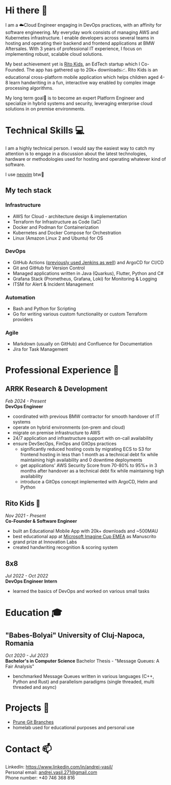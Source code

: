 # Hi there 👋
I am a ☁️Cloud Engineer engaging in DevOps practices, with an affinity for software engineering. My everyday work consists of managing AWS and Kubernetes infrastructure. I enable developers across several teams in hosting and operating their backend and frontend applications at BMW Aftersales. With 3 years of professional IT experience, I focus on implementing robust, scalable cloud solutions.

My best achievement yet is [Rito Kids](https://www.ritokids.com/), an EdTech startup which I Co-Founded. The app has gathered up to 20k+ downloads📈. Rito Kids is an educational cross-platform mobile application which helps children aged 4-8 learn handwriting in a fun, interactive way enabled by complex image processing algorithms.

My long term goal🔭 is to become an expert Platform Engineer and specialize in hybrid systems and security, leveraging enterprise cloud solutions in on premise environments.
# Technical Skills 💻
I am a highly technical person. I would say the easiest way to catch my attention is to engage in a discussion about the latest technologies, hardware or methodologies used for hosting and operating whatever kind of software.

I use [neovim](https://neovim.io/) btw📖
## My tech stack
### Infrastructure
- AWS for Cloud - architecture design & implementation
- Terraform for Infrastructure as Code (IaC)
- Docker and Podman for Containerization
- Kubernetes and Docker Compose for Orchestration
- Linux (Amazon Linux 2 and Ubuntu) for OS
### DevOps
- GitHub Actions ([previously used Jenkins as well](#8x8)) and ArgoCD for CI/CD
- Git and GitHub for Version Control
- Managed applications written in Java (Quarkus), Flutter, Python and C#
- Grafana Stack (Prometheus, Grafana, Loki) for Monitoring & Logging
- ITSM for Alert & Incident Management
### Automation
- Bash and Python for Scripting
- Go for writing various custom functionality or custom Terraform providers
### Agile
- Markdown (usually on GitHub) and Confluence for Documentation
- Jira for Task Management
# Professional Experience 🔧
## ARRK Research & Development
*Feb 2024 - Present* \
**DevOps Engineer**
- coordinated with previous BMW contractor for smooth handover of IT systems
- operate on hybrid environments (on-prem and cloud)
- migrate on premise infrastructure to AWS
- 24/7 application and infrastructure support with on-call availability
- ensure DevSecOps, FinOps and GitOps practices
	- significantly reduced hosting costs by migrating ECS to S3 for frontend hosting in less than 1 month as a technical debt fix while maintaining high availability and 0 downtime deployments
	- get applications' AWS Security Score from 70-80% to 95%+ in 3 months after handover as a technical debt fix while maintaining high availability
	- introduce a GitOps concept implemented with ArgoCD, Helm and Python
## Rito Kids 🐧
*Nov 2021 - Present* \
**Co-Founder & Software Engineer**
- built an Educational Mobile App with 20k+ downloads and ~500MAU
- best educational app at [Microsoft Imagine Cup EMEA](https://techcommunity.microsoft.com/blog/studentdeveloperblog/meet-the-2022-imagine-cup-world-finalists/3242062) as Manuscrito
- grand prize at Innovation Labs
- created handwriting recognition & scoring system
## 8x8
*Jul 2022 - Oct 2022* \
**DevOps Engineer Intern**
- learned the basics of DevOps and worked on various small tasks
# Education 🎓
## "Babes-Bolyai" University of Cluj-Napoca, Romania
*Oct 2020 - Jul 2023* \
**Bachelor's in Computer Science**
Bachelor Thesis - "Message Queues: A Fair Analysis"
- benchmarked Message Queues written in various languages (C++, Python and Rust) and parallelism paradigms (single threaded, multi threaded and async)
# Projects 🔨
- [Prune Git Branches](https://github.com/Andrei-Vasil/prune-git-branches)
- homelab used for educational purposes and personal use
# Contact 📫
LinkedIn: https://www.linkedin.com/in/andrei-vasil/ \
Personal email: andrei.vasil.271@gmail.com \
Phone number: +40 746 368 816

